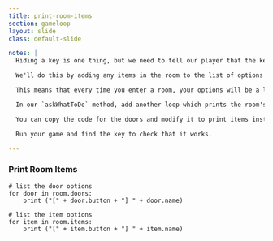 ```yaml
---
title: print-room-items
section: gameloop
layout: slide
class: default-slide

notes: |
  Hiding a key is one thing, but we need to tell our player that the key exists in the room too.

  We'll do this by adding any items in the room to the list of options we're already printing.

  This means that every time you enter a room, your options will be a list of doors and items for you to choose from.

  In our `askWhatToDo` method, add another loop which prints the room's items the same way it prints the room's doors.

  You can copy the code for the doors and modify it to print items instead.

  Run your game and find the key to check that it works.

---
```



### Print Room Items

    # list the door options
    for door in room.doors:
        print ("[" + door.button + "] " + door.name)
        
    # list the item options
    for item in room.items:
        print ("[" + item.button + "] " + item.name)
